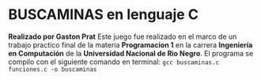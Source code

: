 # BUSCAMINAS en lenguaje C
**Realizado por Gaston Prat**
Este juego fue realizado en el marco de un trabajo practico final de la materia **Programacion 1** en la carrera **Ingeniería en Computación** de la **Universidad Nacional de Rio Negro**.
El programa se compilo con el siguiente comando en terminal:
`gcc buscaminas.c funciones.c -o buscaminas`